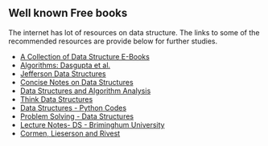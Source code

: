 ## Well known Free books

The internet has lot of resources on data structure. The links to some of the recommended resources are provide below for further studies.

- [A Collection of Data Structure E-Books](https://doc.lagout.org/Others/Data%20Structures/)
- [Algorithms: Dasgupta et al.](http://algorithmics.lsi.upc.edu/docs/Dasgupta-Papadimitriou-Vazirani.pdf)
- [Jefferson Data Structures](https://jeffe.cs.illinois.edu/teaching/algorithms/book/Algorithms-JeffE.pdf)
- [Concise Notes on Data Structures](https://w3.cs.jmu.edu/spragunr/CS240_F12/ConciseNotes.pdf)
- [Data Structures and Algorithm Analysis](https://people.cs.vt.edu/shaffer/Book/JAVA3elatest.pdf)
- [Think Data Structures](https://greenteapress.com/thinkdast/thinkdast.pdf)
- [Data Structures - Python Codes](https://opendatastructures.org/ods-python-screen.pdf)
- [Problem Solving - Data Structures](https://www.cs.auckland.ac.nz/courses/compsci105ssc/resources/ProblemSolvingwithAlgorithmsandDataStructures.pdf)
- [Lecture Notes- DS - Briminghum University](https://www.cs.bham.ac.uk/~jxb/DSA/dsa.pdf)
- [Cormen, Lieserson and Rivest]([https://www.cs.bham.ac.uk/~jxb/DSA/dsa.pdf](https://sd.blackball.lv/library/Introduction_to_Algorithms_Third_Edition_(2009).pdf))
